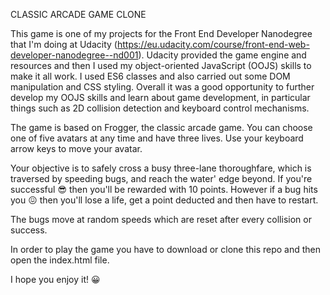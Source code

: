 CLASSIC ARCADE GAME CLONE 

This game is one of my projects for the Front End Developer Nanodegree that I'm doing at Udacity (https://eu.udacity.com/course/front-end-web-developer-nanodegree--nd001). Udacity provided the game engine and resources and then I used my object-oriented JavaScript (OOJS) skills to make it all work. I used ES6 classes and also carried out some DOM manipulation and CSS styling. Overall it was a good opportunity to further develop my OOJS skills and learn about game development, in particular things such as 2D collision detection and keyboard control mechanisms.

The game is based on Frogger, the classic arcade game. You can choose one of five avatars at any time and have three lives. Use your keyboard arrow keys to move your avatar.

Your objective is to safely cross a busy three-lane thoroughfare, which is traversed by speeding bugs, and reach the water' edge beyond. If you're successful 😎 then you'll be rewarded with 10 points. However if a bug hits you 😖 then you'll lose a life, get a point deducted and then have to restart. 

The bugs move at random speeds which are reset after every collision or success.

In order to play the game you have to download or clone this repo and then open the index.html file.

I hope you enjoy it! 😀

